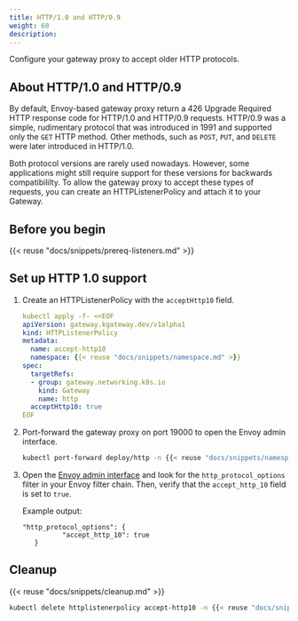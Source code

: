 ```yaml
---
title: HTTP/1.0 and HTTP/0.9
weight: 60
description:
---
```


Configure your gateway proxy to accept older HTTP protocols. 

## About HTTP/1.0 and HTTP/0.9

By default, Envoy-based gateway proxy return a 426 Upgrade Required HTTP response code for HTTP/1.0 and HTTP/0.9 requests. HTTP/0.9 was a simple, rudimentary protocol that was introduced in 1991 and supported only the `GET` HTTP method. Other methods, such as `POST`, `PUT`, and `DELETE` were later introduced in HTTP/1.0. 

Both protocol versions are rarely used nowadays. However, some applications might still require support for these versions for backwards compatibililty. To allow the gateway proxy to accept these types of requests, you can create an HTTPListenerPolicy and attach it to your Gateway. 


## Before you begin

{{< reuse "docs/snippets/prereq-listeners.md" >}}

## Set up HTTP 1.0 support

1. Create an HTTPListenerPolicy with the `acceptHttp10` field. 
   ```yaml
   kubectl apply -f- <<EOF
   apiVersion: gateway.kgateway.dev/v1alpha1
   kind: HTTPListenerPolicy
   metadata:
     name: accept-http10
     namespace: {{< reuse "docs/snippets/namespace.md" >}}
   spec:
     targetRefs:
     - group: gateway.networking.k8s.io
       kind: Gateway
       name: http
     acceptHttp10: true
   EOF
   ```

2. Port-forward the gateway proxy on port 19000 to open the Envoy admin interface. 
   ```sh
   kubectl port-forward deploy/http -n {{< reuse "docs/snippets/namespace.md" >}} 19000
   ```

3. Open the [Envoy admin interface](http://localhost:19000/config_dump) and look for the `http_protocol_options` filter in your Envoy filter chain. Then, verify that the `accept_http_10` field is set to `true`. 
   
   Example output: 
   ```console
   "http_protocol_options": {
             "accept_http_10": true
      }
   ```

## Cleanup 

{{< reuse "docs/snippets/cleanup.md" >}}

```sh
kubectl delete httplistenerpolicy accept-http10 -n {{< reuse "docs/snippets/namespace.md" >}}
```
